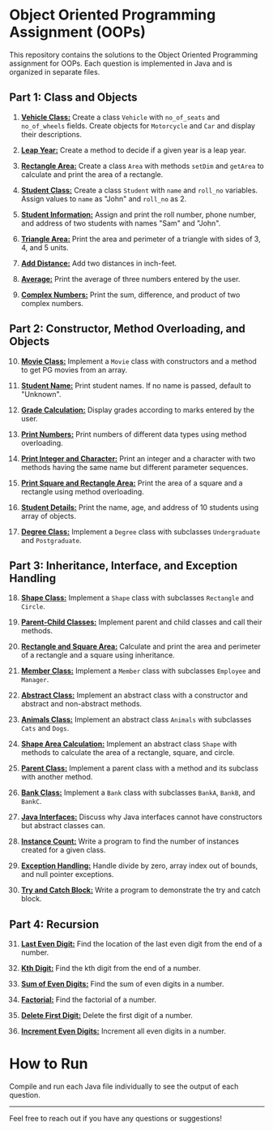 # Object Oriented Programming Assignment (OOPs)

This repository contains the solutions to the Object Oriented Programming assignment for OOPs. Each question is implemented in Java and is organized in separate files.

## Part 1: Class and Objects

1. [**Vehicle Class:**]() Create a class `Vehicle` with `no_of_seats` and `no_of_wheels` fields. Create objects for `Motorcycle` and `Car` and display their descriptions.

2. [**Leap Year:**]() Create a method to decide if a given year is a leap year.

3. [**Rectangle Area:**]() Create a class `Area` with methods `setDim` and `getArea` to calculate and print the area of a rectangle.

4. [**Student Class:**]() Create a class `Student` with `name` and `roll_no` variables. Assign values to `name` as "John" and `roll_no` as 2.

5. [**Student Information:**]() Assign and print the roll number, phone number, and address of two students with names "Sam" and "John".

6. [**Triangle Area:**]() Print the area and perimeter of a triangle with sides of 3, 4, and 5 units.

7. [**Add Distance:**]() Add two distances in inch-feet.

8. [**Average:**]() Print the average of three numbers entered by the user.

9. [**Complex Numbers:**]() Print the sum, difference, and product of two complex numbers.

## Part 2: Constructor, Method Overloading, and Objects

10. [**Movie Class:**]() Implement a `Movie` class with constructors and a method to get PG movies from an array.

11. [**Student Name:**]() Print student names. If no name is passed, default to "Unknown".

12. [**Grade Calculation:**]() Display grades according to marks entered by the user.

13. [**Print Numbers:**]() Print numbers of different data types using method overloading.

14. [**Print Integer and Character:**]() Print an integer and a character with two methods having the same name but different parameter sequences.

15. [**Print Square and Rectangle Area:**]() Print the area of a square and a rectangle using method overloading.

16. [**Student Details:**]() Print the name, age, and address of 10 students using array of objects.

17. [**Degree Class:**]() Implement a `Degree` class with subclasses `Undergraduate` and `Postgraduate`.

## Part 3: Inheritance, Interface, and Exception Handling

18. [**Shape Class:**]() Implement a `Shape` class with subclasses `Rectangle` and `Circle`.

19. [**Parent-Child Classes:**]() Implement parent and child classes and call their methods.

20. [**Rectangle and Square Area:**]() Calculate and print the area and perimeter of a rectangle and a square using inheritance.

21. [**Member Class:**]() Implement a `Member` class with subclasses `Employee` and `Manager`.

22. [**Abstract Class:**]() Implement an abstract class with a constructor and abstract and non-abstract methods.

23. [**Animals Class:**]() Implement an abstract class `Animals` with subclasses `Cats` and `Dogs`.

24. [**Shape Area Calculation:**]() Implement an abstract class `Shape` with methods to calculate the area of a rectangle, square, and circle.

25. [**Parent Class:**]() Implement a parent class with a method and its subclass with another method.

26. [**Bank Class:**]() Implement a `Bank` class with subclasses `BankA`, `BankB`, and `BankC`.

27. [**Java Interfaces:**]() Discuss why Java interfaces cannot have constructors but abstract classes can.

28. [**Instance Count:**]() Write a program to find the number of instances created for a given class.

29. [**Exception Handling:**]() Handle divide by zero, array index out of bounds, and null pointer exceptions.

30. [**Try and Catch Block:**]() Write a program to demonstrate the try and catch block.

## Part 4: Recursion

31. [**Last Even Digit:**]() Find the location of the last even digit from the end of a number.

32. [**Kth Digit:**]() Find the kth digit from the end of a number.

33. [**Sum of Even Digits:**]() Find the sum of even digits in a number.

34. [**Factorial:**]() Find the factorial of a number.

35. [**Delete First Digit:**]() Delete the first digit of a number.

36. [**Increment Even Digits:**]() Increment all even digits in a number.

# How to Run

Compile and run each Java file individually to see the output of each question.

---

Feel free to reach out if you have any questions or suggestions!

